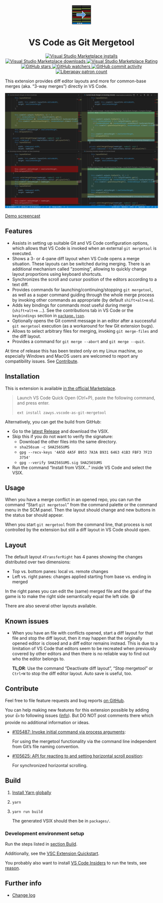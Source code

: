 <div align="center">
<img width="64" height="64" src="media/packaged/icon.png">

# VS Code as Git Mergetool

[![Visual Studio Marketplace installs](https://img.shields.io/visual-studio-marketplace/i/zawys.vscode-as-git-mergetool)
![Visual Studio Marketplace downloads](https://img.shields.io/visual-studio-marketplace/d/zawys.vscode-as-git-mergetool)
![Visual Studio Marketplace Rating](https://img.shields.io/visual-studio-marketplace/r/zawys.vscode-as-git-mergetool)](https://marketplace.visualstudio.com/items?itemName=zawys.vscode-as-git-mergetool&ssr=false#review-details)
[![GitHub stars](https://img.shields.io/github/stars/zawys/vscode-as-git-mergetool)
![GitHub watchers](https://img.shields.io/github/watchers/zawys/vscode-as-git-mergetool)
![GitHub commit activity](https://img.shields.io/github/commit-activity/m/zawys/vscode-as-git-mergetool)
](https://github.com/zawys/vscode-as-git-mergetool)
[![Liberapay patron count](https://img.shields.io/liberapay/patrons/zawys.svg?logo=liberapay&style=so)](https://liberapay.com/on/github/zawys/)

</div>

This extension provides diff editor layouts and more
for common-base merges (aka. “3-way merges”) directly in VS Code.

![Four pane merge](media/four%20pane%20merge.png)

[Demo screencast](media/demo.mp4)

## Features

- Assists in setting up suitable Git and VS Code configuration options,
  which allows that VS Code is invoked
  when an external `git mergetool` is executed.
- Shows a 3- or 4-pane diff layout when VS Code opens a merge situation.
  These layouts can be switched during merging.
  There is an additional mechanism called “zooming”,
  allowing to quickly change layout proportions using keyboard shortcuts.
- Synchronizes the scroll and cursor position of the editors
  according to a text diff.
- Provides commands for launching/continuing/stopping `git mergetool`,
  as well as a super command guiding through the whole merge process
  by invoking other commands as appropriate (by default `shift+alt+m` `m`).
- Adds key bindings for commands most useful during merge (`shift+alt+m` …).
  See the contributions tab in VS Code or
  the `keybindings` section in [`package.json`](package.json).
- Optionally opens the Git commit message in an editor
  after a successful `git mergetool` execution
  (as a workaround for few Git extension bugs).
- Allows to select arbitrary files for merging,
  invoking `git merge-files` and the diff layout.
- Provides a command for `git merge --abort` and `git merge --quit`.

At time of release this has been tested only on my Linux machine,
so especially Windows and MacOS users are welcomed
to report any compatibility issues. See [Contribute](#Contribute).

## Installation

This is extension is available
[in the official Marketplace](https://marketplace.visualstudio.com/items?itemName=zawys.vscode-as-git-mergetool).

> Launch VS Code Quick Open (Ctrl+P), paste the following command, and press enter.
>
> `ext install zawys.vscode-as-git-mergetool`

Alternatively, you can get the build from GitHub:

- Go to the
  [latest Release](https://github.com/zawys/vscode-as-git-mergetool/releases/latest)
  and download the VSIX.
- Skip this if you do not want to verify the signature:
  - Download the other files into the same directory.
  - `sha256sum -c SHA256SUMS`
  - `gpg --recv-keys '4A5D 4A5F B953 7A3A B931 6463 41B3 FBF3 7F23 3754'`
  - `gpg --verify SHA256SUMS.sig SHA256SUMS`
- Run the command “Install from VSIX…” inside VS Code and select the VSIX.

## Usage

When you have a merge conflict in an opened repo,
you can run the command “Start `git mergetool`” from the command palette
or the command menu in the SCM panel.
Then the layout should change and new buttons in the status bar should appear.

When you start `git mergetool` from the command line,
that process is not controlled by the extension
but still a diff layout in VS Code should open.

## Layout

The default layout `4TransferRight` has 4 panes
showing the changes distributed over two dimensions:

- Top vs. bottom panes: local vs. remote changes
- Left vs. right panes: changes applied starting from base vs. ending in merged

In the right panes you can edit the (same) merged file
and the goal of the game is to make the right side
semantically equal the left side. 😅

There are also several other layouts available.

## Known issues

- When you have an file with conflicts opened,
  start a diff layout for that file and stop the diff layout,
  then it may happen that the originally opened editor is closed
  and a diff editor remains instead.
  This is due to a limitation of VS Code that editors seem to be recreated
  when previously covered by other editors and
  then there is no reliable way to find out who the editor belongs to.

  **TL;DR**: Use the command “Deactivate diff layout”,
  “Stop mergetool” or `Ctrl+W`
  to stop the diff editor layout.
  Auto save is useful, too.

## Contribute

Feel free to file feature requests and bug reports
[on GitHub](https://github.com/zawys/vscode-as-git-mergetool/issues).

You can help making new features for this extension possible
by adding your 👍 to following issues
([info](https://github.com/microsoft/vscode/wiki/Issues-Triaging#up-voting-a-feature-request)).
But DO NOT post comments there
which provide no additional information or ideas.

- [#105487: Invoke initial command via process arguments](https://github.com/microsoft/vscode/issues/105487):

  For using the mergetool functionality
  via the command line independent from Git’s file naming convention.

- [#105625: API for reacting to and setting horizontal scroll position](https://github.com/microsoft/vscode/issues/105625):

  For synchronized horizontal scrolling.

## Build

1. [Install Yarn globally](https://classic.yarnpkg.com/en/docs/install)
2. `yarn`
3. `yarn run build`

   The generated VSIX should then be in `packages/`.

### Development environment setup

Run the steps listed in [section Build](#Build).

Additionally, see the
[VSC Extension Quickstart](vsc-extension-quickstart.md).

You probably also want to install
[VS Code Insiders](https://code.visualstudio.com/insiders/) to run the tests,
see [reason](https://code.visualstudio.com/api/working-with-extensions/testing-extension#using-insiders-version-for-extension-development).

## Further info

- [Change log](CHANGELOG.md)
